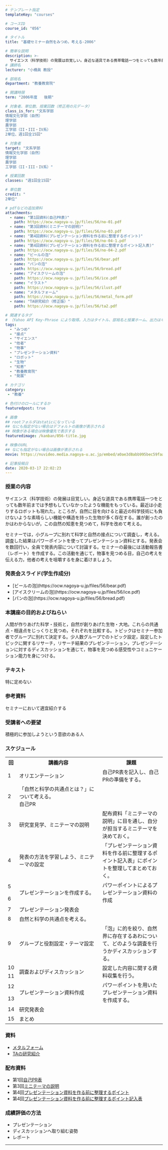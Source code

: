 ```yaml
---
# テンプレート指定
templateKey: "courses"

# コースID
course_id: "056"

# タイトル
title: "基礎セミナー自然をみつめ，考える-2006"

# 簡単な説明
description: >-
  サイエンス（科学技術）の発展は目覚しい。身近な道具である携帯電話一つをとっても数年前までは予想もしていなかったような機能をもっている。最近は小走りするロボットも現れた。ところが，自然に目を向けると最近の科学技術にも負けないような素晴らしい機能や構造を持った生物が多く存在する。誰が創ったのかはわからないが，この自然の知恵を見つめて，科学を改めて考える。 セミナーでは，小グループに別れて科学と自然 ....
# 講師名
lecturer: "小橋眞 教授"

# 部局名
department: "教養教育院"

# 開講時限
term: "2006年度	後期"

# 対象者、単位数、授業回数（修正用の元データ）
class_is_for: "文系学部
情報文化学部（自然）
理学部
農学部
工学部（II・III・IV系）
2単位、週1回全15回"

# 対象者
target: "文系学部
情報文化学部（自然）
理学部
農学部
工学部（II・III・IV系）"

# 授業回数
classes: "週1回全15回"

# 単位数
credit: "
2単位"

# pdfなどの追加資料
attachments:
  - name: "第1回資料(自己PR表)" 
    path: https://ocw.nagoya-u.jp/files/56/no-01.pdf
  - name: "第3回資料(ミニテーマの説明)" 
    path: https://ocw.nagoya-u.jp/files/56/no-03.pdf
  - name: "第4回資料(プレゼンテーション資料を作る前に整理するポイント)" 
    path: https://ocw.nagoya-u.jp/files/56/no-04-1.pdf
  - name: "第4回資料(プレゼンテーション資料を作る前に整理するポイント記入表)" 
    path: https://ocw.nagoya-u.jp/files/56/no-04-2.pdf
  - name: "ビールの泡" 
    path: https://ocw.nagoya-u.jp/files/56/bear.pdf
  - name: "パンの泡" 
    path: https://ocw.nagoya-u.jp/files/56/bread.pdf
  - name: "アイスクリームの泡" 
    path: https://ocw.nagoya-u.jp/files/56/ice.pdf
  - name: "イラスト" 
    path: https://ocw.nagoya-u.jp/files/56/ilust.pdf
  - name: "メタルフォーム" 
    path: https://ocw.nagoya-u.jp/files/56/metal_form.pdf
  - name: "TA研究紹介（修正版）" 
    path: https://ocw.nagoya-u.jp/files/56/ta2.pdf

# 関連するタグ
# （Yahoo API Key-Phrase により取得。入力はタイトル、部局名と授業ホーム、出力はキーフレーズ（tags））
tags:
  - "みつめ"
  - "接点"
  - "サイエンス"
  - "他者"
  - "物事"
  - "プレゼンテーション資料"
  - "ロボット"
  - "生物"
  - "知恵"
  - "教養教育院"
  - "発展"

# カテゴリ
category:
 - "教養"

# 色付けのロールにするか
featuredpost: true

# 画像
## rootフォルダはstaticになっている
## なにも指定がない場合はデフォルトの画像が表示される
## 映像がある場合は映像優先で表示する
featuredimage: /kanban/056-title.jpg

# 映像のURL
## なにも指定がない場合は画像が表示される
movie: https://nuvideo.media.nagoya-u.ac.jp/embed/a0ae3d8abb995bec59faae0c41fdd486e08d9d1f

# 記事投稿日
date: 2020-03-17 22:02:23
---
```


### 授業の内容

サイエンス（科学技術）の発展は目覚しい。身近な道具である携帯電話一つをとっても数年前までは予想もしていなかったような機能をもっている。最近は小走りするロボットも現れた。ところが，自然に目を向けると最近の科学技術にも負けないような素晴らしい機能や構造を持った生物が多く存在する。誰が創ったのかはわからないが，この自然の知恵を見つめて，科学を改めて考える。

セミナーでは，小グループに別れて科学と自然の接点について調査し，考える。調査した結果はパワーポイントを使ってプレゼンテーション資料とする。発表会を数回行い，全員で発表内容について討論する。セミナーの最後には活動報告書（レポート）を作成する。この活動を通じて，物事を見つめる目，自己の考えを伝える力，他者の考えを咀嚼するを身に着けましょう。





<h3>
発表会スライド(学生作成分)
</h3>

<ul>
<li>[ビールの泡](https://ocw.nagoya-u.jp/files/56/bear.pdf) </li>
<li>[アイスクリームの泡](https://ocw.nagoya-u.jp/files/56/ice.pdf) </li>
<li>[パンの泡](https://ocw.nagoya-u.jp/files/56/bread.pdf) </li>
</ul>




### 本講座の目的およびねらい

人間が作りあげた科学・技術と，自然が創りあげた生物・大地。これらの共通点・相違点をじっくりと見つめ，それぞれを比較する。トピックはセミナー参加者でグループに別れて決定する。少人数グループでのトピック設定，設定したトピックに関するリサーチ，リサーチ結果のプレゼンテーション，プレゼンテーションに対するディスカッションを通じて，物事を見つめる感受性やコミュニケーション能力を身につける。

### テキスト

特に定めない

### 参考資料

セミナーにおいて適宜紹介する

### 受講者への要望

積極的に参加しようという意欲のある人


<h3>スケジュール</h3>

<table class="basic" width="450">

<tr>
<th width="20" class="center">回</th>
<th width="250" class="center">講義内容</th>
<th class="center">課題</th>
</tr>

<tr>
<td class="center">1</td>
<td>オリエンテーション</td>
<td>自己PR表を記入し、自己PRの準備をする。</td>
</tr>


<tr>
<td class="center">2</td>
<td>「自然と科学の共通点とは？」について考える。<br>
自己PR</td>
<td></td>
</tr>


<tr>
<td class="center">3</td>
<td>研究室見学、ミニテーマの説明</td>
<td>配布資料「ミニテーマの説明」に目を通し、自分が担当するミニテーマを決めておく。</td>
</tr>

<tr>
<td class="center">4</td>
<td>発表の方法を学習しよう、ミニテーマの設定</td>
<td>「プレゼンテーション資料を作る前に整理するポイント記入表」にポイントを整理してまとめておく。</td>
</tr>

<tr>
<td class="center">5</td>
<td rowspan=2>プレゼンテーションを作成する。</td>
<td rowspan=2>パワーポイントによるプレゼンテーション資料の作成</td>
</tr>

<tr>
<td class="center">6</td>
</tr>

<tr>
<td class="center">7</td>
<td>プレゼンテーション発表会</td>
<td></td>
</tr>

<tr>
<td class="center">8</td>
<td>自然と科学の共通点を考える。</td>
<td></td>
</tr>

<tr>
<td class="center">9</td>
<td>グループと役割設定・テーマ設定</td>
<td>「泡」に的を絞り、自然界に存在するあわについて、どのような調査を行うかディスカッションする。</td>
</tr>

<tr>
<td class="center">10</td>
<td rowspan=2>調査およびディスカッション</td>
<td rowspan=2>設定した内容に関する資料収集を行う。</td>
</tr>

<tr>
<td class="center">11</td>
</tr>

<tr>
<td class="center">12</td>
<td rowspan=2>プレゼンテーション資料作成</td>
<td rowspan=2>パワーポイントを用いたプレゼンテーション資料を作成する。</td>
</tr>

<tr>
<td class="center">13</td>
</tr>

<tr>
<td class="center">14</td>
<td>研究発表会</td>
<td></td>
</tr>

<tr>
<td class="center">15</td>
<td>まとめ</td>
<td></td>
</tr>

</table>


### 資料

* [メタルフォーム](https://ocw.nagoya-u.jp/files/56/metal_form.pdf) 
* [TAの研究紹介](https://ocw.nagoya-u.jp/files/56/ta2.pdf) 

### 配布資料

* 第1回[自己PR表](https://ocw.nagoya-u.jp/files/56/no-01.pdf) 
* 第3回[ミニテーマの説明](https://ocw.nagoya-u.jp/files/56/no-03.pdf) 
* 第4回[プレゼンテーション資料を作る前に整理するポイント](https://ocw.nagoya-u.jp/files/56/no-04-1.pdf) 
* 第4回[プレゼンテーション資料を作る前に整理するポイント記入表](https://ocw.nagoya-u.jp/files/56/no-04-2.pdf) 





### 成績評価の方法

* プレゼンテーション
* ディスカッションへ取り組む姿勢
* レポート





-----